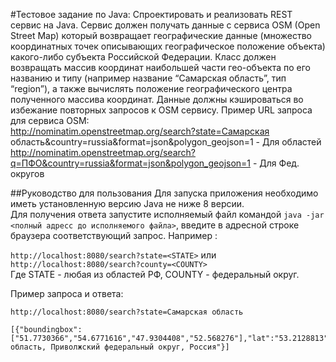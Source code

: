 #Тестовое задание по Java:
Спроектировать и реализовать REST сервис на Java. Сервис должен получать данные с сервиса OSM (Open Street Map) который возвращает географические данные (множество координатных точек описывающих географическое положение объекта) какого-либо субъекта Российской Федерации. Класс должен возвращать массив координат наибольшей части гео-объекта по его названию и типу (например название “Самарская область”, тип “region”), а также вычислять положение географического центра полученного массива координат. Данные должны кэшироваться во избежание повторных запросов к OSM сервису. Пример URL запроса для сервиса OSM: <br/>http://nominatim.openstreetmap.org/search?state=Самарская область&country=russia&format=json&polygon_geojson=1 - Для областей <br/>http://nominatim.openstreetmap.org/search?q=ПФО&country=russia&format=json&polygon_geojson=1 - Для Фед. округов

##Руководство для пользования
Для запуска приложения необходимо иметь установленную версию Java не ниже 8 версии.<br/>
Для получения ответа запустите исполняемый файл командой ``java -jar <полный адресс до исполняемого файла>``, введите в адресной строке браузера соответствующий запрос. Например :

``
http://localhost:8080/search?state=<STATE>
``
или 
``
http://localhost:8080/search?county=<COUNTY>
``
<br/>Где STATE - любая из областей РФ, COUNTY - федеральный округ.

Пример запроса и ответа:

```
http://localhost:8080/search?state=Самарская область
```

```
[{"boundingbox":["51.7730366","54.6771616","47.9304408","52.568276"],"lat":"53.2128813","lon":"50.8914633","display_name":"Самарская область, Приволжский федеральный округ, Россия"}]
```
